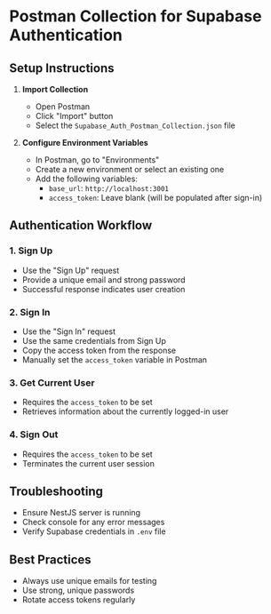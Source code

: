# Postman Collection for Supabase Authentication

## Setup Instructions

1. **Import Collection**

   - Open Postman
   - Click "Import" button
   - Select the `Supabase_Auth_Postman_Collection.json` file

2. **Configure Environment Variables**
   - In Postman, go to "Environments"
   - Create a new environment or select an existing one
   - Add the following variables:
     - `base_url`: `http://localhost:3001`
     - `access_token`: Leave blank (will be populated after sign-in)

## Authentication Workflow

### 1. Sign Up

- Use the "Sign Up" request
- Provide a unique email and strong password
- Successful response indicates user creation

### 2. Sign In

- Use the "Sign In" request
- Use the same credentials from Sign Up
- Copy the access token from the response
- Manually set the `access_token` variable in Postman

### 3. Get Current User

- Requires the `access_token` to be set
- Retrieves information about the currently logged-in user

### 4. Sign Out

- Requires the `access_token` to be set
- Terminates the current user session

## Troubleshooting

- Ensure NestJS server is running
- Check console for any error messages
- Verify Supabase credentials in `.env` file

## Best Practices

- Always use unique emails for testing
- Use strong, unique passwords
- Rotate access tokens regularly
